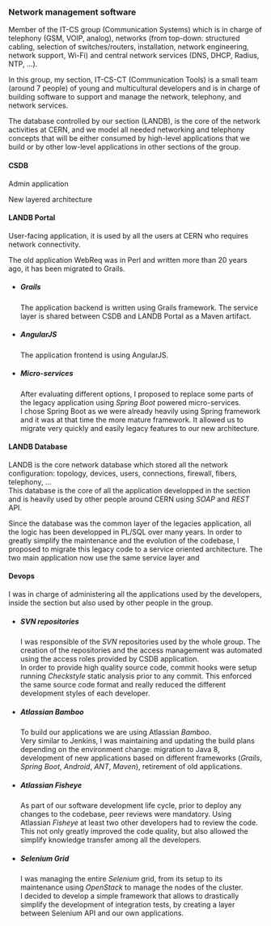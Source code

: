 ### Network management software

Member of the IT-CS group (Communication Systems) which is in charge of telephony (GSM, VOIP, analog), networks (from top-down: structured cabling, selection of switches/routers, installation, network engineering, network support, Wi-Fi) and central network services (DNS, DHCP, Radius, NTP, ...).

In this group, my section, IT-CS-CT (Communication Tools) is a small team (around 7 people) of young and multicultural developers and is in charge of building software to support and manage the network, telephony, and network services.

The database controlled by our section (LANDB), is the core of the network activities at CERN, and we model all needed networking and telephony concepts that will be either consumed by high-level applications that we build or by other low-level applications in other sections of the group.

#### CSDB

Admin application

New layered architecture


#### LANDB Portal

User-facing application, it is used by all the users at CERN who requires network connectivity.

The old application WebReq was in Perl and written more than 20 years ago, it has been migrated to Grails.

* ##### Grails
  The application backend is written using Grails framework. The service layer is shared between CSDB and LANDB Portal as a Maven artifact.

* ##### AngularJS
  The application frontend is using AngularJS.

* ##### Micro-services
  After evaluating different options, I proposed to replace some parts of the legacy application using _Spring Boot_ powered micro-services.  
  I chose Spring Boot as we were already heavily using Spring framework and it was at that time the more mature framework.
  It allowed us to migrate very quickly and easily legacy features to our new architecture.


#### LANDB Database

LANDB is the core network database which stored all the network configuration: topology, devices, users, connections, firewall, fibers, telephony, ...  
This database is the core of all the application developped in the section and is heavily used by other people around CERN using _SOAP_ and _REST_ API.

Since the database was the common layer of the legacies application, all the logic has been developped in PL/SQL over many years.
In order to greatly simplify the maintenance and the evolution of the codebase, I proposed to migrate this legacy code to a service oriented architecture.
The two main application now use the same service layer and 


#### Devops

I was in charge of administering all the applications used by the developers, inside the section but also used by other people in the group.

* ##### SVN repositories
  I was responsible of the _SVN_ repositories used by the whole group. The creation of the repositories and the access management was automated using the access roles provided by CSDB application.  
  In order to provide high quality source code, commit hooks were setup running _Checkstyle_ static analysis prior to any commit. This enforced the same source code format and really reduced the different development styles of each developer.

* ##### Atlassian Bamboo
  To build our applications we are using Atlassian _Bamboo_.  
  Very similar to Jenkins, I was maintaining and updating the build plans depending on the environment change: migration to Java 8, development of new applications based on different frameworks (_Grails_, _Spring Boot_, _Android_, _ANT_, _Maven_), retirement of old applications.

* ##### Atlassian Fisheye
  As part of our software development life cycle, prior to deploy any changes to the codebase, peer reviews were mandatory.
  Using Atlassian _Fisheye_ at least two other developers had to review the code. 
  This not only greatly improved the code quality, but also allowed the simplify knowledge transfer among all the developers.

* ##### Selenium Grid
  I was managing the entire _Selenium_ grid, from its setup to its maintenance using _OpenStack_ to manage the nodes of the cluster.  
  I decided to develop a simple framework that allows to drastically simplify the development of integration tests, by creating a layer between Selenium API and our own applications.
